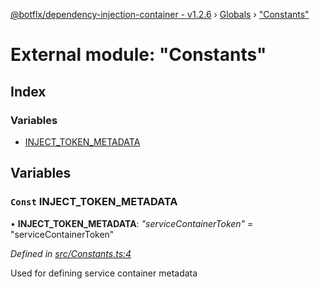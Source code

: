 [@botflx/dependency-injection-container - v1.2.6](../README.md) › [Globals](../globals.md) › ["Constants"](_constants_.md)

# External module: "Constants"

## Index

### Variables

* [INJECT_TOKEN_METADATA](_constants_.md#const-inject_token_metadata)

## Variables

### `Const` INJECT_TOKEN_METADATA

• **INJECT_TOKEN_METADATA**: *"serviceContainerToken"* = "serviceContainerToken"

*Defined in [src/Constants.ts:4](https://github.com/botflux/dependency-injection-container/blob/289f995/src/Constants.ts#L4)*

Used for defining service container metadata
